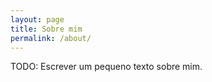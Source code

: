 ```yaml
---
layout: page
title: Sobre mim
permalink: /about/
---
```


TODO: Escrever um pequeno texto sobre mim.
